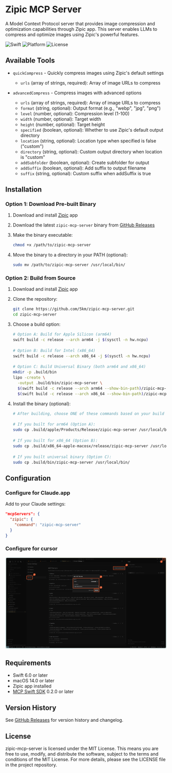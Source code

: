 # Zipic MCP Server

A Model Context Protocol server that provides image compression and optimization capabilities through Zipic app. This server enables LLMs to compress and optimize images using Zipic's powerful features.

![Swift](https://img.shields.io/badge/Swift-6.0+-orange.svg)
![Platform](https://img.shields.io/badge/Platform-macOS%2014.0+-brightgreen.svg)
![License](https://img.shields.io/badge/License-MIT-blue.svg)

## Available Tools

* `quickCompress` - Quickly compress images using Zipic's default settings
  * `urls` (array of strings, required): Array of image URLs to compress

* `advancedCompress` - Compress images with advanced options
  * `urls` (array of strings, required): Array of image URLs to compress
  * `format` (string, optional): Output format (e.g., "webp", "jpg", "png")
  * `level` (number, optional): Compression level (1-100)
  * `width` (number, optional): Target width
  * `height` (number, optional): Target height
  * `specified` (boolean, optional): Whether to use Zipic's default output directory
  * `location` (string, optional): Location type when specified is false ("custom")
  * `directory` (string, optional): Custom output directory when location is "custom"
  * `addSubfolder` (boolean, optional): Create subfolder for output
  * `addSuffix` (boolean, optional): Add suffix to output filename
  * `suffix` (string, optional): Custom suffix when addSuffix is true

## Installation

### Option 1: Download Pre-built Binary

1. Download and install [Zipic](https://zipic.app) app
2. Download the latest `zipic-mcp-server` binary from [GitHub Releases](https://github.com/okooo5km/zipic-mcp-server/releases)
3. Make the binary executable:

   ```bash
   chmod +x /path/to/zipic-mcp-server
   ```

4. Move the binary to a directory in your PATH (optional):

   ```bash
   sudo mv /path/to/zipic-mcp-server /usr/local/bin/
   ```

### Option 2: Build from Source

1. Download and install [Zipic](https://zipic.app) app
2. Clone the repository:

   ```bash
   git clone https://github.com/5km/zipic-mcp-server.git
   cd zipic-mcp-server
   ```

3. Choose a build option:

   ```bash
   # Option A: Build for Apple Silicon (arm64)
   swift build -c release --arch arm64 -j $(sysctl -n hw.ncpu)
   
   # Option B: Build for Intel (x86_64)
   swift build -c release --arch x86_64 -j $(sysctl -n hw.ncpu)
   
   # Option C: Build Universal Binary (both arm64 and x86_64)
   mkdir -p .build/bin
   lipo -create \
     -output .build/bin/zipic-mcp-server \
     $(swift build -c release --arch arm64 --show-bin-path)/zipic-mcp-server \
     $(swift build -c release --arch x86_64 --show-bin-path)/zipic-mcp-server
   ```

4. Install the binary (optional):

   ```bash
   # After building, choose ONE of these commands based on your build choice:
   
   # If you built for arm64 (Option A):
   sudo cp .build/apple/Products/Release/zipic-mcp-server /usr/local/bin/
   
   # If you built for x86_64 (Option B):
   sudo cp .build/x86_64-apple-macosx/release/zipic-mcp-server /usr/local/bin/
   
   # If you built universal binary (Option C):
   sudo cp .build/bin/zipic-mcp-server /usr/local/bin/
   ```

## Configuration

### Configure for Claude.app

Add to your Claude settings:

```json
"mcpServers": {
  "zipic": {
    "command": "zipic-mcp-server"
  }
}
```

### Configure for cursor

![cursor](screenshots/cursor.webp)

## Requirements

* Swift 6.0 or later
* macOS 14.0 or later
* Zipic app installed
* [MCP Swift SDK](https://github.com/gsabran/mcp-swift-sdk) 0.2.0 or later

## Version History

See [GitHub Releases](https://github.com/okooo5km/zipic-mcp-server/releases) for version history and changelog.

## License

zipic-mcp-server is licensed under the MIT License. This means you are free to use, modify, and distribute the software, subject to the terms and conditions of the MIT License. For more details, please see the LICENSE file in the project repository.
